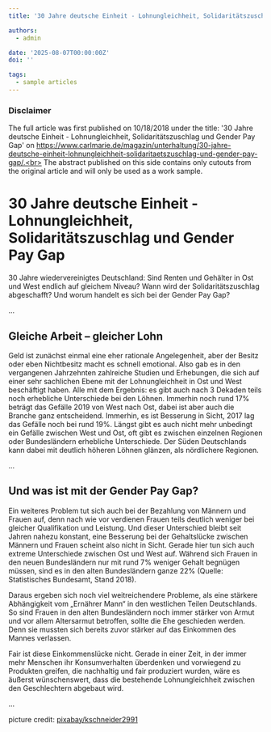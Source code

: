 ```yaml
---
title: '30 Jahre deutsche Einheit - Lohnungleichheit, Solidaritätszuschlag und Gender Pay Gap'

authors:
  - admin

date: '2025-08-07T00:00:00Z'
doi: ''

tags:
  - sample articles
---
```


### Disclaimer
The full article was first published on 10/18/2018 under the title: '30 Jahre deutsche Einheit - Lohnungleichheit, Solidaritätszuschlag und Gender Pay Gap' on https://www.carlmarie.de/magazin/unterhaltung/30-jahre-deutsche-einheit-lohnungleichheit-solidaritaetszuschlag-und-gender-pay-gap/.<br>
The abstract published on this side contains only cutouts from the original article and will only be used as a work sample.

# 30 Jahre deutsche Einheit - Lohnungleichheit, Solidaritätszuschlag und Gender Pay Gap

30 Jahre wiedervereinigtes Deutschland: Sind Renten und Gehälter in Ost und West endlich auf gleichem Niveau? Wann wird der Solidaritätszuschlag abgeschafft? Und worum handelt es sich bei der Gender Pay Gap?

...

## Gleiche Arbeit – gleicher Lohn

Geld ist zunächst einmal eine eher rationale Angelegenheit, aber der Besitz oder eben Nichtbesitz macht es schnell emotional. Also gab es in den vergangenen Jahrzehnten zahlreiche Studien und Erhebungen, die sich auf einer sehr sachlichen Ebene mit der Lohnungleichheit in Ost und West beschäftigt haben. Alle mit dem Ergebnis: es gibt auch nach 3 Dekaden teils noch erhebliche Unterschiede bei den Löhnen. Immerhin noch rund 17% beträgt das Gefälle 2019 von West nach Ost, dabei ist aber auch die Branche ganz entscheidend. Immerhin, es ist Besserung in Sicht, 2017 lag das Gefälle noch bei rund 19%. Längst gibt es auch nicht mehr unbedingt ein Gefälle zwischen West und Ost, oft gibt es zwischen einzelnen Regionen oder Bundesländern erhebliche Unterschiede. Der Süden Deutschlands kann dabei mit deutlich höheren Löhnen glänzen, als nördlichere Regionen.

...

## Und was ist mit der Gender Pay Gap?

Ein weiteres Problem tut sich auch bei der Bezahlung von Männern und Frauen auf, denn nach wie vor verdienen Frauen teils deutlich weniger bei gleicher Qualifikation und Leistung. Und dieser Unterschied bleibt seit Jahren nahezu konstant, eine Besserung bei der Gehaltslücke zwischen Männern und Frauen scheint also nicht in Sicht. Gerade hier tun sich auch extreme Unterschiede zwischen Ost und West auf. Während sich Frauen in den neuen Bundesländern nur mit rund 7% weniger Gehalt begnügen müssen, sind es in den alten Bundesländern ganze 22% (Quelle: Statistisches Bundesamt, Stand 2018).

Daraus ergeben sich noch viel weitreichendere Probleme, als eine stärkere Abhängigkeit vom „Ernährer Mann“ in den westlichen Teilen Deutschlands. So sind Frauen in den alten Bundesländern noch immer stärker von Armut und vor allem Altersarmut betroffen, sollte die Ehe geschieden werden. Denn sie mussten sich bereits zuvor stärker auf das Einkommen des Mannes verlassen.

Fair ist diese Einkommenslücke nicht. Gerade in einer Zeit, in der immer mehr Menschen ihr Konsumverhalten überdenken und vorwiegend zu Produkten greifen, die nachhaltig und fair produziert wurden, wäre es äußerst wünschenswert, dass die bestehende Lohnungleichheit zwischen den Geschlechtern abgebaut wird.

...

picture credit: [pixabay/kschneider2991](https://pixabay.com/de/photos/geld-m%C3%BCnzen-stapel-2180330/)